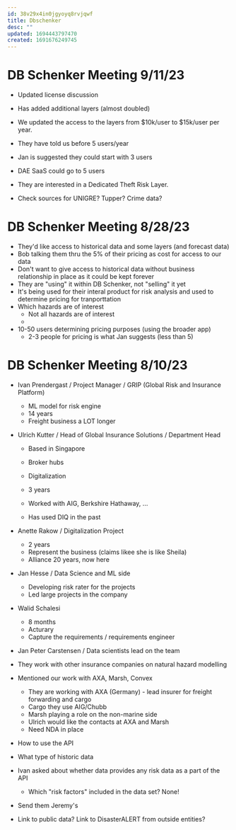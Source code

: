 ```yaml
---
id: 38v29x4in0jgyoyq8rvjqwf
title: Dbschenker
desc: ""
updated: 1694443797470
created: 1691676249745
---
```


# DB Schenker Meeting 9/11/23

- Updated license discussion
- Has added additional layers (almost doubled)
- We updated the access to the layers from $10k/user to $15k/user per year.
- They have told us before 5 users/year
- Jan is suggested they could start with 3 users
- DAE SaaS could go to 5 users

- They are interested in a Dedicated Theft Risk Layer.
- Check sources for UNIGRE? Tupper? Crime data?

# DB Schenker Meeting 8/28/23

- They'd like access to historical data and some layers (and forecast data)
- Bob talking them thru the 5% of their pricing as cost for access to our data
- Don't want to give access to historical data without business relationship in place as it could be kept forever
- They are "using" it within DB Schenker, not "selling" it yet
- It's being used for their interal product for risk analysis and used to determine pricing for tranporttation
- Which hazards are of interest
  - Not all hazards are of interest
  -
- 10-50 users determining pricing purposes (using the broader app)
  - 2-3 people for pricing is what Jan suggests (less than 5)

# DB Schenker Meeting 8/10/23

- Ivan Prendergast / Project Manager / GRIP (Global Risk and Insurance Platform)
  - ML model for risk engine
  - 14 years
  - Freight business a LOT longer
- Ulrich Kutter / Head of Global Insurance Solutions / Department Head

  - Based in Singapore

  - Broker hubs
  - Digitalization
  - 3 years
  - Worked with AIG, Berkshire Hathaway, ...
  - Has used DIQ in the past

- Anette Rakow / Digitalization Project
  - 2 years
  - Represent the business (claims likee she is like Sheila)
  - Alliance 20 years, now here
- Jan Hesse / Data Science and ML side
  - Developing risk rater for the projects
  - Led large projects in the company
- Walid Schalesi
  - 8 months
  - Acturary
  - Capture the requirements / requirements engineer
- Jan Peter Carstensen / Data scientists lead on the team

- They work with other insurance companies on natural hazard modelling
- Mentioned our work with AXA, Marsh, Convex

  - They are working with AXA (Germany) - lead insurer for freight forwarding and cargo
  - Cargo they use AIG/Chubb
  - Marsh playing a role on the non-marine side
  - Ulrich would like the contacts at AXA and Marsh
  - Need NDA in place

- How to use the API
- What type of historic data
- Ivan asked about whether data provides any risk data as a part of the API
  - Which "risk factors" included in the data set? None!
- Send them Jeremy's
- Link to public data? Link to DisasterALERT from outside entities?
